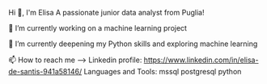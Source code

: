 Hi 👋, I'm Elisa
A passionate junior data analyst from Puglia!

🔭 I’m currently working on a machine learning project

🌱 I’m currently deepening my Python skills and exploring machine learning

📫 How to reach me --> Linkedin profile: https://www.linkedin.com/in/elisa-de-santis-941a58146/
Languages and Tools:
mssql
postgresql
python
